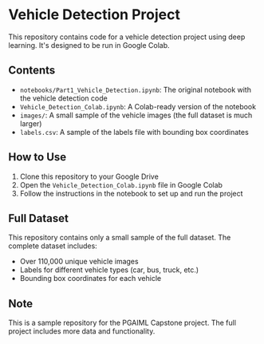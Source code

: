 # Vehicle Detection Project

This repository contains code for a vehicle detection project using deep learning. It's designed to be run in Google Colab.

## Contents

- `notebooks/Part1_Vehicle_Detection.ipynb`: The original notebook with the vehicle detection code
- `Vehicle_Detection_Colab.ipynb`: A Colab-ready version of the notebook
- `images/`: A small sample of the vehicle images (the full dataset is much larger)
- `labels.csv`: A sample of the labels file with bounding box coordinates

## How to Use

1. Clone this repository to your Google Drive
2. Open the `Vehicle_Detection_Colab.ipynb` file in Google Colab
3. Follow the instructions in the notebook to set up and run the project

## Full Dataset

This repository contains only a small sample of the full dataset. The complete dataset includes:
- Over 110,000 unique vehicle images
- Labels for different vehicle types (car, bus, truck, etc.)
- Bounding box coordinates for each vehicle

## Note

This is a sample repository for the PGAIML Capstone project. The full project includes more data and functionality.
